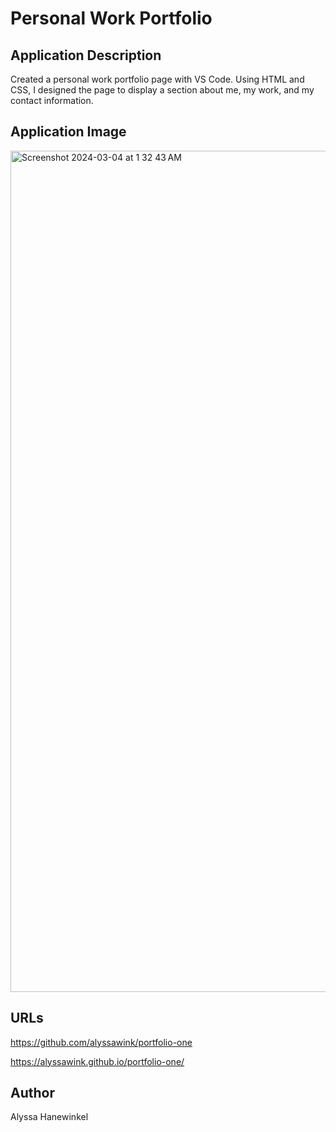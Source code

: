 # Personal Work Portfolio

## Application Description
Created a personal work portfolio page with VS Code. Using HTML and CSS, I designed the page to display a section about me, my work, and my contact information.

## Application Image
<img width="1346" alt="Screenshot 2024-03-04 at 1 32 43 AM" src="https://github.com/alyssawink/portfolio-one/assets/157747737/d3c3ffb4-1737-4e6a-86d8-8bbd95ae0289">

## URLs

https://github.com/alyssawink/portfolio-one

https://alyssawink.github.io/portfolio-one/

## Author
Alyssa Hanewinkel

